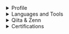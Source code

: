 <details><summary>Profile</summary><div>
  
## Profile
![](https://komarev.com/ghpvc/?username=enumura1&color=blue)

I like front-end development and 3DCG modeling.

<p> 
  <img  alt="github stats"  height="180px" 
    src="https://git-hub-readme-stats-clone-six.vercel.app/api?username=enumura1&count_private=true&theme=react&show_icons=true&hide_border=true" />
</p>
</div></details>


<details><summary>Languages and Tools</summary><div>

## Languages and Tools
[![My Skills](https://skillicons.dev/icons?i=html,css,js,ts,threejs,react,vite,blender)](https://skillicons.dev)

## NOW TRAINING
[![My Skills](https://skillicons.dev/icons?i=react,rust)](https://skillicons.dev)
</div></details>

<details><summary>Qiita & Zenn</summary><div>

## Qiita & Zenn
[![My Qiita posts](https://qiita-badge.apiapi.app/s/enumura1/posts.svg)](http://qiita.com/enumura1)
[![My Qiita contributions](https://qiita-badge.apiapi.app/s/enumura1/contributions.svg)](http://qiita.com/enumura1)

</div>

<div>
  
  [![Likes](https://badgen.org/img/zenn/enumura/likes?style=plastic)](https://zenn.dev/enumura)
  [![Articles](https://badgen.org/img/zenn/enumura/articles?style=flat)](https://zenn.dev/enumura)
  
</div>

</details>

<details><summary>Certifications</summary>
<div>
  
## AWS Certifications
<p>
  <img src="images/aws-certified-solutions-architect-associate.png" alt="AWS Certified Solutions Architect Associate" height="105px">
  <img src="images/aws-certified-solutions-architect-professional.png" alt="AWS Certified Solutions Architect Professional" height="105px">
  <img src="images/aws-certified-machine-learning-specialty.png" alt="AWS Certified Solutions Architect Professional" height="105px">
</p>
</div>

</details>

